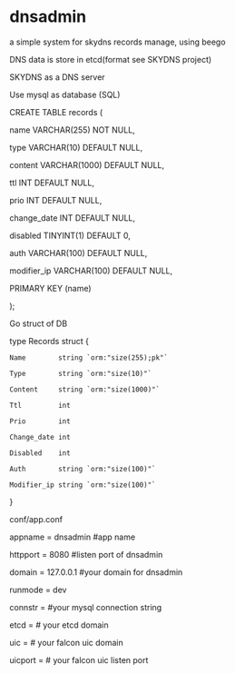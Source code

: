 # dnsadmin
a simple system for skydns records manage, using beego

DNS data is store in etcd(format see SKYDNS project)

SKYDNS as a DNS server 

Use mysql as database (SQL)

CREATE TABLE records (

  name                 VARCHAR(255) NOT NULL,
  
  type                 VARCHAR(10) DEFAULT NULL,
  
  content              VARCHAR(1000) DEFAULT NULL,
  
  ttl                  INT DEFAULT NULL,
  
  prio                 INT DEFAULT NULL,
  
  change_date          INT DEFAULT NULL,
  
  disabled             TINYINT(1) DEFAULT 0,
  
  auth                   VARCHAR(100) DEFAULT NULL,
  
  modifier_ip            VARCHAR(100) DEFAULT NULL,
  
  PRIMARY KEY (name)
  
);

Go struct of DB

type Records struct {

	Name        string `orm:"size(255);pk"`
	
	Type        string `orm:"size(10)"`
	
	Content     string `orm:"size(1000)"`
	
	Ttl         int
	
	Prio        int
	
	Change_date int
	
	Disabled    int
	
	Auth        string `orm:"size(100)"`
	
	Modifier_ip string `orm:"size(100)"`
	
}

conf/app.conf

appname = dnsadmin #app name

httpport = 8080 #listen port of dnsadmin

domain = 127.0.0.1 #your domain for dnsadmin

runmode = dev

connstr = #your mysql connection string

etcd = # your etcd domain

uic = # your falcon uic domain

uicport = # your falcon uic listen port
